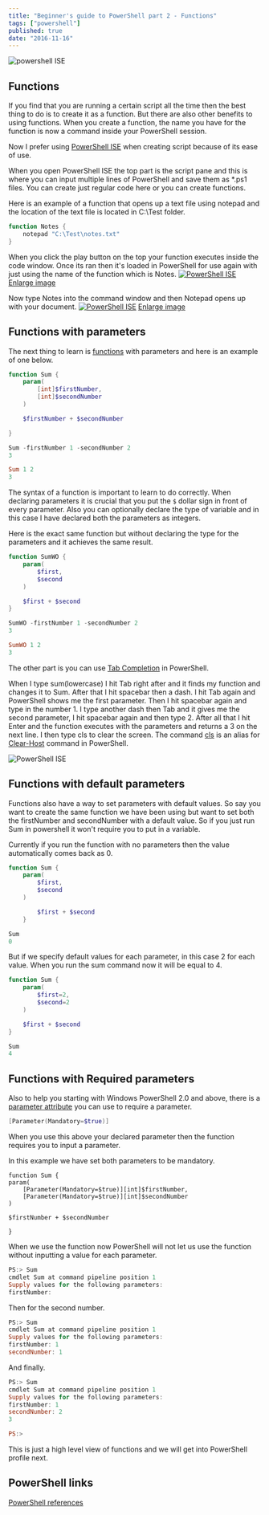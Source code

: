 ```yaml
---
title: "Beginner's guide to PowerShell part 2 - Functions"
tags: ["powershell"]
published: true
date: "2016-11-16"
---
```


![powershell ISE](../../../src/images/poshRect.jpg)

## Functions

If you find that you are running a certain script all the time then the best thing to do is to create it as a function. But there are also other benefits to using functions.
When you create a function, the name you have for the function is now a command inside your PowerShell session.

Now I prefer using [PowerShell ISE](https://msdn.microsoft.com/en-us/powershell/scripting/getting-started/fundamental/windows-powershell-integrated-scripting-environment--ise-) when creating script because of its ease of use.

When you open PowerShell ISE the top part is the script pane and this is where you can input multiple lines of PowerShell and save them as \*.ps1 files.
You can create just regular code here or you can create functions.

Here is an example of a function that opens up a text file using notepad and the location of the text file is located in C:\Test folder.

```powershell
function Notes {
    notepad "C:\Test\notes.txt"
}
```

When you click the play button on the top your function executes inside the code window. Once its ran then it's loaded in PowerShell for use again with just using the name of the function which is Notes.
<a href="../../../src/images/PowershellIDE_NotesFunction-min.png" target="_blank">
![PowerShell ISE](../../../src/images/PowershellIDE_NotesFunction-min.png)</a>
[Enlarge image](../../../src/images/PowershellIDE_NotesFunction-min.png)

Now type Notes into the command window and then Notepad opens up with your document.
<a href="../../../src/images/PowerShellIDE_NotesFunction3-min.png" target="_blank">
![PowerShell ISE](../../../src/images/PowershellIDE_NotesFunction3-min.png)</a>
[Enlarge image](../../../src/images/PowershellIDE_NotesFunction3-min.png)

## Functions with parameters

The next thing to learn is [functions](http://ss64.com/ps/syntax-functions.html) with parameters and here is an example of one below.

```powershell
function Sum {
    param(
        [int]$firstNumber,
        [int]$secondNumber
    )

    $firstNumber + $secondNumber

}
```

```powershell
Sum -firstNumber 1 -secondNumber 2
3

Sum 1 2
3
```

The syntax of a function is important to learn to do correctly. When declaring parameters it is crucial that you put the `$` dollar sign in front of every parameter. Also you can optionally declare the type of variable and in this case I have declared both the parameters as integers.

Here is the exact same function but without declaring the type for the parameters and it achieves the same result.

```powershell
function SumWO {
    param(
        $first,
        $second
    )

    $first + $second
}

SumWO -firstNumber 1 -secondNumber 2
3

SumWO 1 2
3
```

The other part is you can use <a href="http://ss64.com/ps/syntax-tab-completion.html" target="_blank">Tab Completion</a> in PowerShell.

When I type sum(lowercase) I hit Tab right after and it finds my function and changes it to Sum. After that I hit spacebar then a dash. I hit Tab again and PowerShell shows me the first parameter. Then I hit spacebar again and type in the number 1. I type another dash then Tab and it gives me the second parameter, I hit spacebar again and then type 2. After all that I hit Enter and the function executes with the parameters and returns a 3 on the next line. I then type cls to clear the screen. The command <a href="http://ss64.com/nt/cls.html" target="_blank">cls</a> is an alias for [Clear-Host](http://ss64.com/ps/clear-host.html) command in PowerShell.

![PowerShell ISE](../../../src/images/SumCLS.gif)

## Functions with default parameters

Functions also have a way to set parameters with default values. So say you want to create the same function we have been using but want to set both the firstNumber and secondNumber with a default value. So if you just run Sum in powershell it won't require you to put in a variable.

Currently if you run the function with no parameters then the value automatically comes back as 0.

```powershell
function Sum {
    param(
        $first,
        $second
    )

        $first + $second
    }

Sum
0

```

But if we specify default values for each parameter, in this case 2 for each value. When you run the sum command now it will be equal to 4.

```powershell
function Sum {
    param(
        $first=2,
        $second=2
    )

    $first + $second
}

Sum
4

```

## Functions with Required parameters

Also to help you starting with Windows PowerShell 2.0 and above, there is a [parameter attribute](http://ss64.com/ps/syntax-args.html) you can use to require a parameter.

```powershell
[Parameter(Mandatory=$true)]
```

When you use this above your declared parameter then the function requires you to input a parameter.

In this example we have set both parameters to be mandatory.

```powershell{numberLines: true}
function Sum {
param(
    [Parameter(Mandatory=$true)][int]$firstNumber,
    [Parameter(Mandatory=$true)][int]$secondNumber
)

$firstNumber + $secondNumber

}
```

When we use the function now PowerShell will not let us use the function without inputting a value for each parameter.

```powershell
PS:> Sum
cmdlet Sum at command pipeline position 1
Supply values for the following parameters:
firstNumber:
```

Then for the second number.

```powershell
PS:> Sum
cmdlet Sum at command pipeline position 1
Supply values for the following parameters:
firstNumber: 1
secondNumber: 1
```

And finally.

```powershell
PS:> Sum
cmdlet Sum at command pipeline position 1
Supply values for the following parameters:
firstNumber: 1
secondNumber: 2
3

PS:>
```

This is just a high level view of functions and we will get into PowerShell profile next.

## PowerShell links

[PowerShell references](http://ss64.com/ps/)
